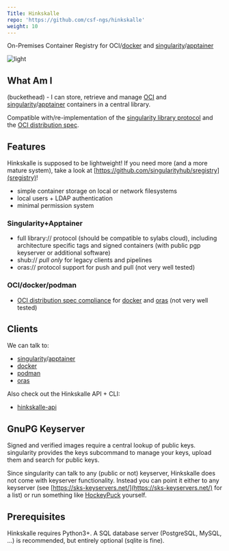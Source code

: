 ```yaml
---
Title: Hinkskalle
repo: 'https://github.com/csf-ngs/hinkskalle'
weight: 10
---
```


On-Premises Container Registry for OCI/[docker](https://www.docker.com/) and [singularity](https://github.com/sylabs/singularity)/[apptainer](https://apptainer.org/)

<!--more-->

![light](/images/bunny-dark.svg)

## What Am I

(buckethead) - I can store, retrieve and manage [OCI](https://opencontainers.org/) and [singularity](https://sylabs.io/singularity/)/[apptainer](https://apptainer.org/) containers in a central library.

Compatible with/re-implementation of the [singularity library protocol](https://github.com/singularityhub/library-api) and the [OCI distribution spec](https://docs.docker.com/registry/introduction/). 

## Features

Hinkskalle is supposed to be lightweight! If you need more (and a more mature system), take a look at [https://github.com/singularityhub/sregistry](sregistry)!

- simple container storage on local or network filesystems
- local users + LDAP authentication
- minimal permission system

### Singularity+Apptainer

- full library:// protocol (should be compatible to sylabs cloud), including architecture specific tags and signed containers (with public pgp keyserver or additional software)
- shub:// *pull only* for legacy clients and pipelines
- oras:// protocol support for push and pull (not very well tested)

### OCI/docker/podman

- [OCI distribution spec compliance](https://github.com/opencontainers/distribution-spec) for [docker](https://docs.docker.com/registry/introduction/) and [oras](https://oras.land/) (not very well tested)

## Clients

We can talk to:

- [singularity](https://sylabs.io/singularity/)/[apptainer](https://apptainer.org/)
- [docker](https://docker.com/)
- [podman](https://podman.io/)
- [oras](https://oras.land/)

Also check out the Hinkskalle API + CLI:

- [hinkskalle-api](https://github.com/csf-ngs/hinkskalle-api)

## GnuPG Keyserver

Signed and verified images require a central lookup of public keys. singularity
provides the keys subcommand to manage your keys, upload them and search for
public keys.

Since singularity can talk to any (public or not) keyserver, Hinkskalle does
not come with keyserver functionality. Instead you can point it either to any
keyserver (see [https://sks-keyservers.net/](https://sks-keyservers.net/) for a
list) or run something like
[HockeyPuck](https://github.com/hockeypuck/hockeypuck) yourself.

## Prerequisites

Hinkskalle requires Python3+. A SQL database server (PostgreSQL, MySQL, ...) is
recommended, but entirely optional (sqlite is fine).